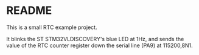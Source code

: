 # README

This is a small RTC example project.

It blinks the ST STM32VLDISCOVERY's blue LED at 1Hz, and sends the value of
the RTC counter register down the serial line (PA9) at 115200,8N1.

